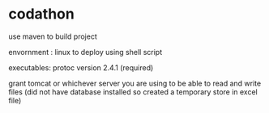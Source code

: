 # codathon

use maven to build project

envornment : linux to deploy using shell script

executables: protoc version 2.4.1 (required)

grant tomcat or whichever server you are using to be able to read and write files (did not have database installed so created a temporary store in excel file)
